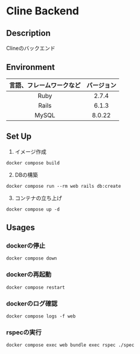 # Cline Backend

## Description
Clineのバックエンド

## Environment
|言語、フレームワークなど|バージョン|
|:---:|:---:|
Ruby| 2.7.4
Rails| 6.1.3
MySQL| 8.0.22

## Set Up
1. イメージ作成
```
docker compose build
```

2. DBの構築
```
docker compose run --rm web rails db:create
```

3. コンテナの立ち上げ
```
docker compose up -d
```

## Usages

### dockerの停止
```
docker compose down
```

### dockerの再起動
```
docker compose restart
```

### dockerのログ確認
```
docker compose logs -f web
```

### rspecの実行
```
docker compose exec web bundle exec rspec ./spec
```
